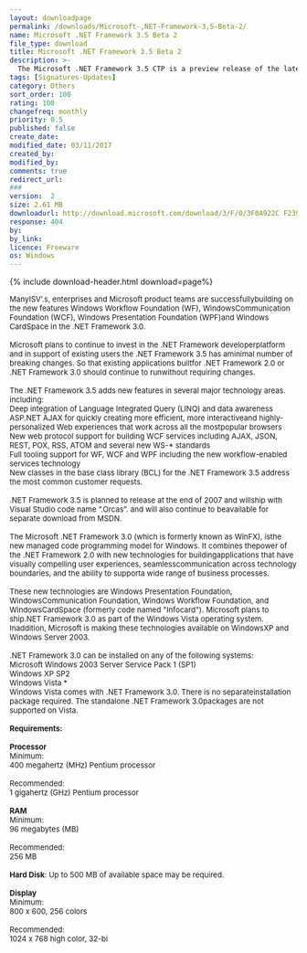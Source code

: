 ```yaml
---
layout: downloadpage
permalink: /downloads/Microsoft-,NET-Framework-3,5-Beta-2/
name: Microsoft .NET Framework 3.5 Beta 2
file_type: download
title: Microsoft .NET Framework 3.5 Beta 2
description: >-
  The Microsoft .NET Framework 3.5 CTP is a preview release of the latest version of the .NET Framework
tags: [Signatures-Updates]
category: Others
sort_order: 100
rating: 100
changefreq: monthly
priority: 0.5
published: false
create_date: 
modified_date: 03/11/2017
created_by: 
modified_by: 
comments: true
redirect_url: 
### 
version:  2
size: 2.61 MB
downloadurl: http://download.microsoft.com/download/3/F/0/3F0A922C F239 4B9B 9CB0 DF53621C57D9/dotnetfx3_x64.exe
response: 404
by: 
by_link: 
licence: Freeware
os: Windows
---
```


{% include download-header.html download=page%}

<p style="fix-download-text !important">
<p><font size="2"><p>ManyISV’.s, enterprises and Microsoft product teams are successfullybuilding on the new features Windows Workflow Foundation (WF), WindowsCommunication Foundation (WCF), Windows Presentation Foundation (WPF)and Windows CardSpace in the .NET Framework 3.0. <br />
<br />
Microsoft plans to continue to invest in the .NET Framework developerplatform and in support of existing users the .NET Framework 3.5 has aminimal number of breaking changes. So that existing applications builtfor .NET Framework 2.0 or .NET Framework 3.0 should continue to runwithout requiring changes. <br />
<br />
The .NET Framework 3.5 adds new features in several major technology areas. including: <br />
Deep integration of Language Integrated Query (LINQ) and data awareness<br />
ASP.NET AJAX for quickly creating more efficient, more interactiveand highly-personalized Web experiences that work across all the mostpopular browsers<br />
New web protocol support for building WCF services including AJAX, JSON, REST, POX, RSS, ATOM and several new WS-* standards<br />
Full tooling support for WF, WCF and WPF including the new workflow-enabled services technology<br />
New classes in the base class library (BCL) for the .NET Framework 3.5 address the most common customer requests. <br />
<br />
.NET Framework 3.5 is planned to release at the end of 2007 and willship with Visual Studio code name ”.Orcas”. and will also continue to beavailable for separate download from MSDN. <br />
<br />
The Microsoft .NET Framework 3.0 (which is formerly known as WinFX), isthe new managed code programming model for Windows. It combines thepower of the .NET Framework 2.0 with new technologies for buildingapplications that have visually compelling user experiences, seamlesscommunication across technology boundaries, and the ability to supporta wide range of business processes</a>.<br />
<br />
These new technologies are Windows Presentation Foundation, WindowsCommunication Foundation, Windows Workflow Foundation, and WindowsCardSpace (formerly code named "Infocard"). Microsoft plans to ship.NET Framework 3.0 as part of the Windows Vista operating system. Inaddition, Microsoft is making these technologies available on WindowsXP and Windows Server 2003. <br />
<br />
.NET Framework 3.0 can be installed on any of the following systems: <br />
Microsoft Windows 2003 Server Service Pack 1 (SP1)<br />
Windows XP SP2<br />
Windows Vista *<br />
Windows Vista comes with .NET Framework 3.0. There is no separateinstallation package required. The standalone .NET Framework 3.0packages are not supported on Vista.<br />
<br />
<span><strong>Requirements:</strong></span><br />
<br />
<strong>Processor </strong><br />
Minimum: <br />
400 megahertz (MHz) Pentium processor<br />
<br />
Recommended:<br />
1 gigahertz (GHz) Pentium processor<br />
<br />
<strong>RAM</strong><br />
Minimum:<br />
96 megabytes (MB)<br />
<br />
Recommended:<br />
256 MB<br />
<br />
<strong>Hard Disk</strong>: Up to 500 MB of available space may be required. <br />
<br />
<strong>Display</strong><br />
Minimum: <br />
800 x 600, 256 colors<br />
<br />
Recommended:<br />
1024 x 768 high color, 32-bi</p></p></p>

